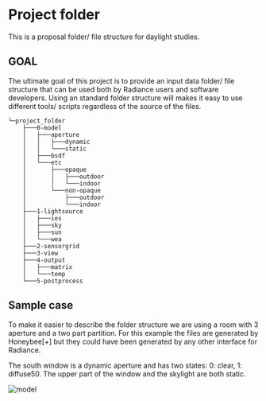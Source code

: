 # Project folder

This is a proposal folder/ file structure for daylight studies.

## GOAL

The ultimate goal of this project is to provide an input data folder/ file structure that
can be used both by Radiance users and software developers. Using an standard folder
structure will makes it easy to use different tools/ scripts regardless of the source of
the files.

```shell
└─project_folder
    ├───0-model
    │   ├───aperture
    │   │   ├───dynamic
    │   │   └───static
    │   ├───bsdf
    │   └───etc
    │       ├───opaque
    │       │   ├───outdoor
    │       │   └───indoor
    │       └───non-opaque
    │           ├───outdoor
    │           └───indoor
    ├───1-lightsource
    │   ├───ies
    │   ├───sky
    │   ├───sun
    │   └───wea
    ├───2-sensorgrid
    ├───3-view
    ├───4-output
    │   ├───matrix
    │   └───temp
    └───5-postprocess
```

## Sample case

To make it easier to describe the folder structure we are using a room with 3 aperture
and a two part partition. For this example the files are generated by Honeybee[+] but
they could have been generated by any other interface for Radiance.

The south window is a dynamic aperture and has two states: 0: clear, 1: diffuse50. The
upper part of the window and the skylight are both static.


![model](https://user-images.githubusercontent.com/2915573/53507676-4f2eb300-3a86-11e9-8e51-61f07066b46a.jpg)
